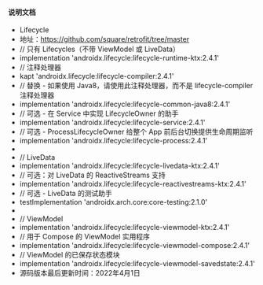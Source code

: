 #### 说明文档
- Lifecycle
- 地址：https://github.com/square/retrofit/tree/master
- // 只有 Lifecycles（不带 ViewModel 或 LiveData）
- implementation 'androidx.lifecycle:lifecycle-runtime-ktx:2.4.1'
- // 注释处理器
- kapt 'androidx.lifecycle:lifecycle-compiler:2.4.1'
- // 替换 - 如果使用 Java8，请使用此注释处理器，而不是 lifecycle-compiler 注释处理器
- implementation 'androidx.lifecycle:lifecycle-common-java8:2.4.1'
- // 可选 - 在 Service 中实现 LifecycleOwner 的助手
- implementation 'androidx.lifecycle:lifecycle-service:2.4.1'
- // 可选 - ProcessLifecycleOwner 给整个 App 前后台切换提供生命周期监听
- implementation 'androidx.lifecycle:lifecycle-process:2.4.1'
- 
- // LiveData
- implementation 'androidx.lifecycle:lifecycle-livedata-ktx:2.4.1'
- // 可选：对 LiveData 的 ReactiveStreams 支持
- implementation 'androidx.lifecycle:lifecycle-reactivestreams-ktx:2.4.1'
- // 可选 - LiveData 的测试助手
- testImplementation 'androidx.arch.core:core-testing:2.1.0'
- 
- // ViewModel
- implementation 'androidx.lifecycle:lifecycle-viewmodel-ktx:2.4.1'
- // 用于 Compose 的 ViewModel 实用程序
- implementation 'androidx.lifecycle:lifecycle-viewmodel-compose:2.4.1'
- // ViewModel 的已保存状态模块
- implementation 'androidx.lifecycle:lifecycle-viewmodel-savedstate:2.4.1'
- 源码版本最后更新时间：2022年4月1日
